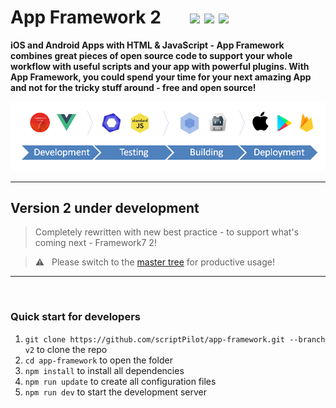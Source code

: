 # App Framework 2 &nbsp; &nbsp; &nbsp; [![](https://img.shields.io/npm/dt/app-framework.svg)](https://www.npmjs.com/package/app-framework) [![](https://img.shields.io/npm/v/app-framework.svg)](https://www.npmjs.com/package/app-framework) [![](https://img.shields.io/npm/l/app-framework.svg)](https://www.npmjs.com/package/app-framework)

**iOS and Android Apps with HTML & JavaScript - App Framework combines great pieces of open source code to support your whole workflow with useful scripts and your app with powerful plugins. With App Framework, you could spend your time for your next amazing App and not for the tricky stuff around - free and open source!**

![](media/process.png)

---

## Version 2 under development

> Completely rewritten with new best practice - to support what's coming next - Framework7 2!

> :warning: &nbsp; Please switch to the [master tree](https://github.com/scriptPilot/app-framework/tree/master) for productive usage!

---

<br />

### Quick start for developers

1. `git clone https://github.com/scriptPilot/app-framework.git --branch v2` to clone the repo 
2. `cd app-framework` to open the folder
3. `npm install` to install all dependencies
4. `npm run update` to create all configuration files
5. `npm run dev` to start the development server
